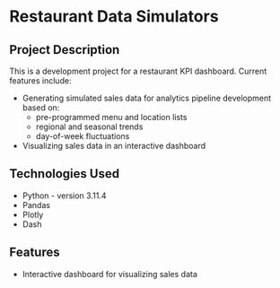 # Restaurant Data Simulators

## Project Description
This is a development project for a restaurant KPI dashboard.
Current features include:
- Generating simulated sales data for analytics pipeline development based on: 
    - pre-programmed menu and location lists 
    - regional and seasonal trends
    - day-of-week fluctuations
- Visualizing sales data in an interactive dashboard


## Technologies Used
- Python - version 3.11.4
- Pandas
- Plotly
- Dash

## Features
- Interactive dashboard for visualizing sales data